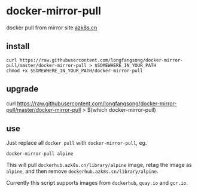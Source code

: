 # docker-mirror-pull
docker pull from mirror site [azk8s.cn](azk8s.cn)
## install
```shell
curl https://raw.githubusercontent.com/longfangsong/docker-mirror-pull/master/docker-mirror-pull > $SOMEWHERE_IN_YOUR_PATH
chmod +x $SOMEWHERE_IN_YOUR_PATH/docker-mirror-pull
```

## upgrade

curl https://raw.githubusercontent.com/longfangsong/docker-mirror-pull/master/docker-mirror-pull > $(which docker-mirror-pull)

## use
Just replace all `docker pull` with `docker-mirror-pull`, eg.
```shell
docker-mirror-pull alpine
```
This will pull `dockerhub.azk8s.cn/library/alpine` image, retag the image as `alpine`, and then remove  `dockerhub.azk8s.cn/library/alpine`.

Currently this script supports images from `dockerhub`, `quay.io` and `gcr.io`.
